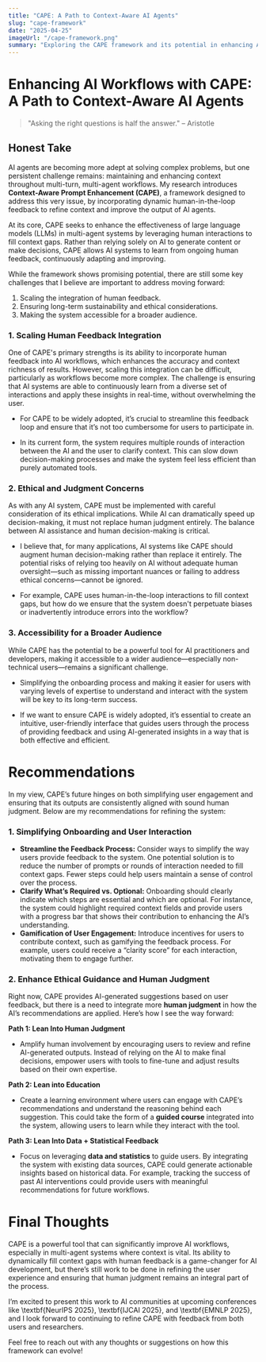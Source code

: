 ```yaml
---
title: "CAPE: A Path to Context-Aware AI Agents"
slug: "cape-framework"
date: "2025-04-25"
imageUrl: "/cape-framework.png"
summary: "Exploring the CAPE framework and its potential in enhancing AI agent performance."
---
```


# Enhancing AI Workflows with CAPE: A Path to Context-Aware AI Agents

> "Asking the right questions is half the answer." – Aristotle

## Honest Take

AI agents are becoming more adept at solving complex problems, but one persistent challenge remains: maintaining and enhancing context throughout multi-turn, multi-agent workflows. My research introduces **Context-Aware Prompt Enhancement (CAPE)**, a framework designed to address this very issue, by incorporating dynamic human-in-the-loop feedback to refine context and improve the output of AI agents. 

At its core, CAPE seeks to enhance the effectiveness of large language models (LLMs) in multi-agent systems by leveraging human interactions to fill context gaps. Rather than relying solely on AI to generate content or make decisions, CAPE allows AI systems to learn from ongoing human feedback, continuously adapting and improving. 

While the framework shows promising potential, there are still some key challenges that I believe are important to address moving forward:

1. Scaling the integration of human feedback.
2. Ensuring long-term sustainability and ethical considerations.
3. Making the system accessible for a broader audience.

### 1. Scaling Human Feedback Integration

One of CAPE's primary strengths is its ability to incorporate human feedback into AI workflows, which enhances the accuracy and context richness of results. However, scaling this integration can be difficult, particularly as workflows become more complex. The challenge is ensuring that AI systems are able to continuously learn from a diverse set of interactions and apply these insights in real-time, without overwhelming the user.

- For CAPE to be widely adopted, it’s crucial to streamline this feedback loop and ensure that it’s not too cumbersome for users to participate in.

* In its current form, the system requires multiple rounds of interaction between the AI and the user to clarify context. This can slow down decision-making processes and make the system feel less efficient than purely automated tools.

### 2. Ethical and Judgment Concerns

As with any AI system, CAPE must be implemented with careful consideration of its ethical implications. While AI can dramatically speed up decision-making, it must not replace human judgment entirely. The balance between AI assistance and human decision-making is critical.

- I believe that, for many applications, AI systems like CAPE should augment human decision-making rather than replace it entirely. The potential risks of relying too heavily on AI without adequate human oversight—such as missing important nuances or failing to address ethical concerns—cannot be ignored.

* For example, CAPE uses human-in-the-loop interactions to fill context gaps, but how do we ensure that the system doesn't perpetuate biases or inadvertently introduce errors into the workflow?

### 3. Accessibility for a Broader Audience

While CAPE has the potential to be a powerful tool for AI practitioners and developers, making it accessible to a wider audience—especially non-technical users—remains a significant challenge.

- Simplifying the onboarding process and making it easier for users with varying levels of expertise to understand and interact with the system will be key to its long-term success.

* If we want to ensure CAPE is widely adopted, it’s essential to create an intuitive, user-friendly interface that guides users through the process of providing feedback and using AI-generated insights in a way that is both effective and efficient.

# Recommendations

In my view, CAPE’s future hinges on both simplifying user engagement and ensuring that its outputs are consistently aligned with sound human judgment. Below are my recommendations for refining the system:

### 1. Simplifying Onboarding and User Interaction

- **Streamline the Feedback Process:** Consider ways to simplify the way users provide feedback to the system. One potential solution is to reduce the number of prompts or rounds of interaction needed to fill context gaps. Fewer steps could help users maintain a sense of control over the process.
- **Clarify What’s Required vs. Optional:** Onboarding should clearly indicate which steps are essential and which are optional. For instance, the system could highlight required context fields and provide users with a progress bar that shows their contribution to enhancing the AI’s understanding.
- **Gamification of User Engagement:** Introduce incentives for users to contribute context, such as gamifying the feedback process. For example, users could receive a “clarity score” for each interaction, motivating them to engage further.

### 2. Enhance Ethical Guidance and Human Judgment

Right now, CAPE provides AI-generated suggestions based on user feedback, but there is a need to integrate more **human judgment** in how the AI’s recommendations are applied. Here’s how I see the way forward:

**Path 1: Lean Into Human Judgment**
- Amplify human involvement by encouraging users to review and refine AI-generated outputs. Instead of relying on the AI to make final decisions, empower users with tools to fine-tune and adjust results based on their own expertise.

**Path 2: Lean into Education**
- Create a learning environment where users can engage with CAPE’s recommendations and understand the reasoning behind each suggestion. This could take the form of a **guided course** integrated into the system, allowing users to learn while they interact with the tool.

**Path 3: Lean Into Data + Statistical Feedback**
- Focus on leveraging **data and statistics** to guide users. By integrating the system with existing data sources, CAPE could generate actionable insights based on historical data. For example, tracking the success of past AI interventions could provide users with meaningful recommendations for future workflows.

# Final Thoughts

CAPE is a powerful tool that can significantly improve AI workflows, especially in multi-agent systems where context is vital. Its ability to dynamically fill context gaps with human feedback is a game-changer for AI development, but there’s still work to be done in refining the user experience and ensuring that human judgment remains an integral part of the process.

I’m excited to present this work to AI communities at upcoming conferences like \textbf{NeurIPS 2025}, \textbf{IJCAI 2025}, and \textbf{EMNLP 2025}, and I look forward to continuing to refine CAPE with feedback from both users and researchers.

Feel free to reach out with any thoughts or suggestions on how this framework can evolve!

